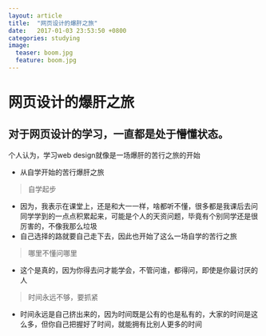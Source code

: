 ```yaml
---
layout: article
title:  "网页设计的爆肝之旅"
date:   2017-01-03 23:53:50 +0800
categories: studying
image:
  teaser: boom.jpg
  feature: boom.jpg
---
```


# 网页设计的爆肝之旅

## 对于网页设计的学习，一直都是处于懵懂状态。
个人认为，学习web design就像是一场爆肝的苦行之旅的开始

- 从自学开始的苦行爆肝之旅

> 自学起步

- 因为，我表示在课堂上，还是和大一一样，啥都听不懂，很多都是我课后去问同学学到的一点点积累起来，可能是个人的天资问题，毕竟有个别同学还是很厉害的，不像我那么垃圾
- 自己选择的路就要自己走下去，因此也开始了这么一场自学的苦行之旅

> 哪里不懂问哪里

- 这个是真的，因为你得去问才能学会，不管问谁，都得问，即使是你最讨厌的人

> 时间永远不够，要抓紧

- 时间永远是自己挤出来的，因为时间既是公有的也是私有的，大家的时间是这么多，但你自己把握好了时间，就能拥有比别人更多的时间
